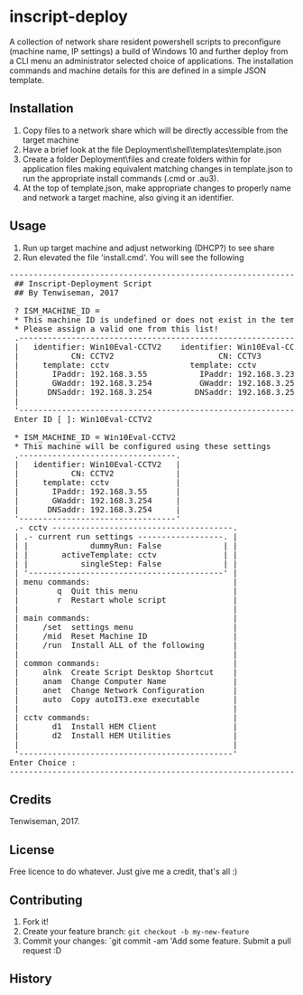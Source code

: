 # inscript-deploy
A collection of network share resident powershell scripts to preconfigure (machine name, IP settings) a build of Windows 10 and further deploy from a CLI menu an administrator selected choice of applications. The installation commands and machine details for this are defined in a simple JSON template.
## Installation
1. Copy files to a network share which will be directly accessible from the target machine
2. Have a brief look at the file Deployment\shell\templates\template.json
3. Create a folder Deployment\files and create folders within for application files making equivalent matching changes in template.json to run the appropriate install commands (.cmd or .au3).
4. At the top of template.json, make appropriate changes to properly name and network a target machine, also giving it an identifier. 
## Usage
1. Run up target machine and adjust networking (DHCP?) to see share
2. Run elevated the file 'install.cmd'. You will see the following
<pre>
-------------------------------------------------------------------------------------------------
 ## Inscript-Deployment Script
 ## By Tenwiseman, 2017

 ? ISM_MACHINE_ID =  
 * This machine ID is undefined or does not exist in the template file!
 * Please assign a valid one from this list!
 .-----------------------------------------------------------------------------------------------.
 |   identifier: Win10Eval-CCTV2    identifier: Win10Eval-CCTV3    identifier: Win10Eval-VMWARE1 |
 |           CN: CCTV2                      CN: CCTV3                      CN: VMWARE1           |
 |     template: cctv                 template: cctv                 template: cctv              |
 |       IPaddr: 192.168.3.55           IPaddr: 192.168.3.23           IPaddr: 192.168.3.24      |
 |       GWaddr: 192.168.3.254          GWaddr: 192.168.3.254          GWaddr: 192.168.3.254     |
 |      DNSaddr: 192.168.3.254         DNSaddr: 192.168.3.254         DNSaddr: 192.168.3.254     |
 |                                                                                               |
 '-----------------------------------------------------------------------------------------------'
 Enter ID [ ]: Win10Eval-CCTV2

 * ISM_MACHINE_ID = Win10Eval-CCTV2
 * This machine will be configured using these settings
 .---------------------------------.
 |   identifier: Win10Eval-CCTV2   |
 |           CN: CCTV2             |
 |     template: cctv              |
 |       IPaddr: 192.168.3.55      |
 |       GWaddr: 192.168.3.254     |
 |      DNSaddr: 192.168.3.254     |
 '---------------------------------'
 .- cctv --------------------------------------.
 | .- current run settings ------------------. |
 | |             dummyRun: False             | |
 | |       activeTemplate: cctv              | |
 | |           singleStep: False             | |
 | '-----------------------------------------' |
 | menu commands:                              |
 |        q  Quit this menu                    |
 |        r  Restart whole script              |
 |                                             |
 | main commands:                              |
 |     /set  settings menu                     |
 |     /mid  Reset Machine ID                  |
 |     /run  Install ALL of the following      |
 |                                             |
 | common commands:                            |
 |     alnk  Create Script Desktop Shortcut    |
 |     anam  Change Computer Name              |
 |     anet  Change Network Configuration      |
 |     auto  Copy autoIT3.exe executable       |
 |                                             |
 | cctv commands:                              |
 |       d1  Install HEM Client                |
 |       d2  Install HEM Utilities             |
 |                                             |
 '---------------------------------------------'
Enter Choice : 
------------------------------------------------------------
</pre>
## Credits
Tenwiseman, 2017.
## License
Free licence to do whatever. Just give me a credit, that's all :)
## Contributing
1. Fork it!
2. Create your feature branch: `git checkout -b my-new-feature`
3. Commit your changes: `git commit -am 'Add some feature. Submit a pull request :D
## History


